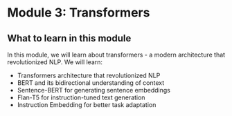 # Module 3: Transformers

## What to learn in this module

In this module, we will learn about transformers - a modern architecture that revolutionized NLP. We will learn:
- Transformers architecture that revolutionized NLP
- BERT and its bidirectional understanding of context
- Sentence-BERT for generating sentence embeddings
- Flan-T5 for instruction-tuned text generation
- Instruction Embedding for better task adaptation
